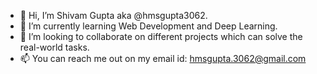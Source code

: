 - 👋 Hi, I’m Shivam Gupta aka @hmsgupta3062.
- 🌱 I’m currently learning Web Development and Deep Learning.
- 💞️ I’m looking to collaborate on different projects which can solve the real-world tasks.
- 📫 You can reach me out on my email id: hmsgupta.3062@gmail.com

<!---
hmsgupta3062/hmsgupta3062 is a ✨ special ✨ repository because its `README.md` (this file) appears on your GitHub profile.
You can click the Preview link to take a look at your changes.
--->
